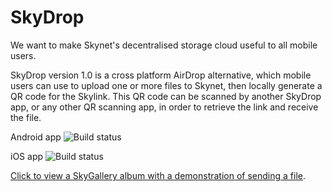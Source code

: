 # SkyDrop

We want to make Skynet's decentralised storage cloud useful to all mobile users.

SkyDrop version 1.0 is a cross platform AirDrop alternative, which mobile users can use to upload one or more files to Skynet, then locally generate a QR code for the Skylink. This QR code can be scanned by another SkyDrop app, or any other QR scanning app, in order to retrieve the link and receive the file.

Android app ![Build status](https://build.appcenter.ms/v0.1/apps/1cd210b4-00be-4c63-a322-2afc2db6b603/branches/main/badge)
  
iOS app ![Build status](https://build.appcenter.ms/v0.1/apps/7d69bbc9-723d-4bb1-b62f-4c2890c8ab45/branches/main/badge)

[Click to view a SkyGallery album with a demonstration of sending a file](https://skygallery.hns.siasky.net/#/a/AADRiuHzKGmHxeR06fdoy6dIEqFhMSf8tKCyrQLlWOajuQ).

